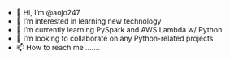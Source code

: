 - 👋 Hi, I’m @aojo247
- 👀 I’m interested in learning new technology
- 🌱 I’m currently learning PySpark and AWS Lambda w/ Python
- 💞️ I’m looking to collaborate on any Python-related projects
- 📫 How to reach me .......
<!---
aojo247/aojo247 is a ✨ special ✨ repository because its `README.md` (this file) appears on your GitHub profile.
You can click the Preview link to take a look at your changes.
--->
